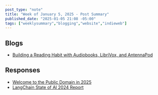 ```yaml
---
post_type: "note" 
title: "Week of January 5, 2025 - Post Summary"
published_date: "2025-01-05 21:08 -05:00"
tags: ["weeklysummary","blogging","website","indieweb"]
---
```


## Blogs

- [Building a Reading Habit with Audiobooks, LibriVox, and AntennaPod](/posts/listen-audiobooks-librivox-antennapod)

## Responses

- [Welcome to the Public Domain in 2025](/feed/internet-archive-public-domain-2025)
- [LangChain State of AI 2024 Report](/feed/langchain-state-of-ai-2024)
